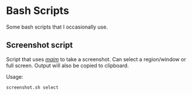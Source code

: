 # Bash Scripts

Some bash scripts that I occasionally use.

## Screenshot script

Script that uses [_maim_](https://github.com/naelstrof/maim) to take a screenshot. Can select a region/window or full screen. Output will also be copied to clipboard.

Usage:

```bash
screenshot.sh select
```
